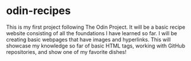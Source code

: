 # odin-recipes
This is my first project following The Odin Project. It will be a 
basic recipe website consisting of all the foundations I have learned so far. I will be creating basic webpages that have images and hyperlinks. This will showcase my knowledge so far of basic HTML tags, working with GitHub repositories, and show one of my favorite dishes!

